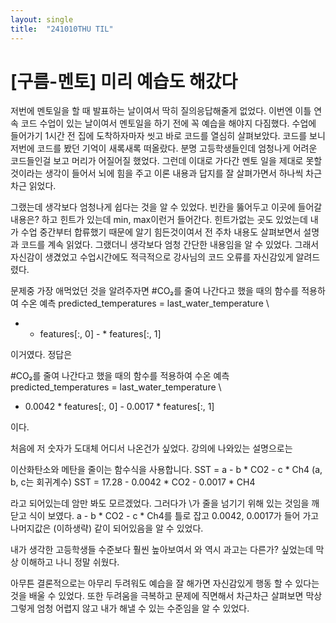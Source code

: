 ```yaml
---
layout: single
title:  "241010THU TIL"
---
```

# [구름-멘토] 미리 예습도 해갔다

저번에 멘토일을 할 때 발표하는 날이여서 딱히 
질의응답해줄게 없었다. 이번엔 이틀 연속 코드 수업이 있는 
날이여서 멘토일을 하기 전에 꼭 예습을 해야지 다짐했다.
수업에 들어가기 1시간 전 집에 도착하자마자 씻고 바로 
코드를 열심히 살펴보았다. 코드를 보니 저번에 코드를 봤던 
기억이 새록새록 떠올랐다. 분명 고등학생들인데 엄청나게 
어려운 코드들인걸 보고 머리가 어질어질 했었다. 그런데 
이대로 가다간 멘토 일을 제대로 못할 것이라는 생각이 
들어서 뇌에 힘을 주고 이론 내용과 답지를 잘 살펴가면서 
하나씩 차근차근 읽었다. 

그랬는데 생각보다 엄청나게 쉽다는 것을 알 수 있었다.
빈칸을 뚫어두고 이곳에 들어갈 내용은?
하고 힌트가 있는데 min, max이런거 들어간다. 힌트가없는 
곳도 있었는데 내가 수업 중간부터 합류했기 때문에 알기 
힘든것이여서 전 주차 내용도 살펴보면서 설명과 코드를 계속
읽었다. 그랬더니 생각보다 엄청 간단한 내용임을 알 
수 있었다. 그래서 자신감이 생겼었고 수업시간에도 
적극적으로 강사님의 코드 오류를 자신감있게 알려드렸다. 

문제중 가장 애먹었던 것을 알려주자면
#CO₂를 줄여 나간다고 했을 때의 함수를 적용하여 수온 예측
predicted_temperatures = last_water_temperature \
-  * features[:, 0] -  * features[:, 1]

이거였다. 정답은

#CO₂를 줄여 나간다고 했을 때의 함수를 적용하여 수온 예측
predicted_temperatures = last_water_temperature \
- 0.0042 * features[:, 0] - 0.0017 * features[:, 1]

이다.

처음에 저 숫자가 도대체 어디서 나온건가 싶었다.
강의에 나와있는 설명으로는

이산화탄소와 메탄을 줄이는 함수식을 사용합니다.
SST = a - b * CO2 - c * Ch4 (a, b, c는 회귀계수)
SST = 17.28 - 0.0042 * CO2 - 0.0017 * CH4

라고 되어있는데 암만 봐도 모르겠었다. 그러다가 \가 줄을
넘기기 위해 있는 것임을 깨닫고 식이 보였다. 
a - b * CO2 - c * Ch4를 틀로 잡고 0.0042, 0.0017가 들어
가고 나머지값은 (이하생략) 같이 되어있음을 알 수 있었다.

내가 생각한 고등학생들 수준보다 훨씬 높아보여서 와 역시 
과고는 다른가? 싶었는데 막상 이해하고 나니 정말 쉬웠다.

아무튼 결론적으로는 아무리 두려워도 예습을 잘 해가면 
자신감있게 행동 할 수 있다는 것을 배울 수 있었다.
또한 두려움을 극복하고 문제에 직면해서 차근차근 살펴보면 
막상 그렇게 엄청 어렵지 않고 내가 해낼 수 있는 수준임을 
알 수 있었다.